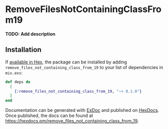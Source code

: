# RemoveFilesNotContainingClassFrom19

**TODO: Add description**

## Installation

If [available in Hex](https://hex.pm/docs/publish), the package can be installed
by adding `remove_files_not_containing_class_from_19` to your list of dependencies in `mix.exs`:

```elixir
def deps do
  [
    {:remove_files_not_containing_class_from_19, "~> 0.1.0"}
  ]
end
```

Documentation can be generated with [ExDoc](https://github.com/elixir-lang/ex_doc)
and published on [HexDocs](https://hexdocs.pm). Once published, the docs can
be found at <https://hexdocs.pm/remove_files_not_containing_class_from_19>.

